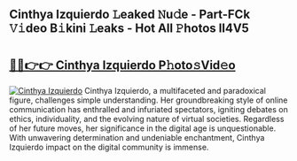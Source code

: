 ## Cinthya Izquierdo 𝙻eaked 𝙽u𝚍e - Part-FCk 𝚅𝚒deo B𝚒kini 𝙻eaks - Hot All 𝙿hotos ll4V5

# <h2><a href="http://ld2js5a.urlbe.top/?page=Cinthya+Izquierdo">🔗🔗👉👉 Cinthya Izquierdo P𝚑oto𝚜Vid𝚎o</a></h2>

[![Cinthya Izquierdo](https://i.imgur.com/eBuTRDB.gif)](http://ld2js5a.urlbe.top/?page=Cinthya+Izquierdo)
Cinthya Izquierdo, a multifaceted and paradoxical figure, challenges simple understanding. Her groundbreaking style of online communication has enthralled and infuriated spectators, igniting debates on ethics, individuality, and the evolving nature of virtual societies. Regardless of her future moves, her significance in the digital age is unquestionable. With unwavering determination and undeniable enchantment, Cinthya Izquierdo impact on the digital community is immense.
